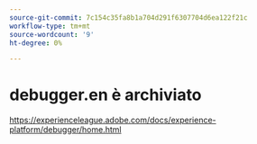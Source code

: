 ```yaml
---
source-git-commit: 7c154c35fa8b1a704d291f6307704d6ea122f21c
workflow-type: tm+mt
source-wordcount: '9'
ht-degree: 0%

---
```

# debugger.en è archiviato

https://experienceleague.adobe.com/docs/experience-platform/debugger/home.html
